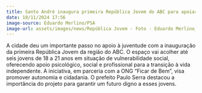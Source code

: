 ```yaml
---
title: Santo André inaugura primeira República Jovem do ABC para apoiar jovens em vulnerabilidade social
date: 18/11/2024 17:56
image-source: Eduardo Merlino/PSA
image-url: assets/images/news/República Jovem - Foto - Eduardo Merlino_PSA (6).jpeg
---
```


A cidade deu um importante passo no apoio à juventude com a inauguração da primeira República Jovem da região do ABC. O espaço vai acolher até seis jovens de 18 a 21 anos em situação de vulnerabilidade social, oferecendo apoio psicológico, social e profissional para a transição à vida independente. A iniciativa, em parceria com a ONG “Ficar de Bem”, visa promover autonomia e cidadania. O prefeito Paulo Serra destacou a importância do projeto para garantir um futuro digno a esses jovens.